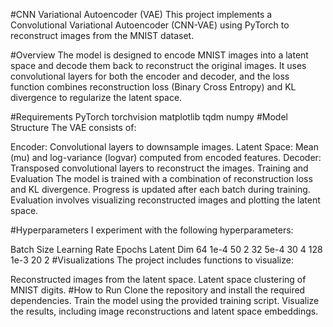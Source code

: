#CNN Variational Autoencoder (VAE)
This project implements a Convolutional Variational Autoencoder (CNN-VAE) using PyTorch to reconstruct images from the MNIST dataset.

#Overview
The model is designed to encode MNIST images into a latent space and decode them back to reconstruct the original images. It uses convolutional layers for both the encoder and decoder, and the loss function combines reconstruction loss (Binary Cross Entropy) and KL divergence to regularize the latent space.

#Requirements
PyTorch
torchvision
matplotlib
tqdm
numpy
#Model Structure
The VAE consists of:

Encoder: Convolutional layers to downsample images.
Latent Space: Mean (mu) and log-variance (logvar) computed from encoded features.
Decoder: Transposed convolutional layers to reconstruct the images.
Training and Evaluation
The model is trained with a combination of reconstruction loss and KL divergence. Progress is updated after each batch during training. Evaluation involves visualizing reconstructed images and plotting the latent space.

#Hyperparameters
I experiment with the following hyperparameters:

Batch Size	Learning Rate	Epochs	Latent Dim
64	1e-4	50	2
32	5e-4	30	4
128	1e-3	20	2
#Visualizations
The project includes functions to visualize:

Reconstructed images from the latent space.
Latent space clustering of MNIST digits.
#How to Run
Clone the repository and install the required dependencies.
Train the model using the provided training script.
Visualize the results, including image reconstructions and latent space embeddings.

